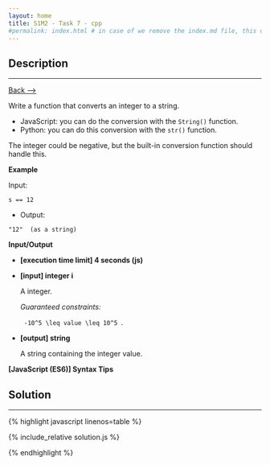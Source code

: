 ```yaml
---
layout: home
title: S1M2 - Task 7 - cpp
#permalink: index.html # in case of we remove the index.md file, this doc will be the index page
---
```


<div class="row">
<div class="columnStmt" markdown="1">

##  Description
------

[Back --> ](../README.md) 

Write a function that converts an integer to a string.

-   JavaScript: you can do the conversion with the `String()` function.
-   Python: you can do this conversion with the `str()` function.

The integer could be negative, but the built-in conversion function should handle this.

**Example**

Input:
```
s == 12
```
-   Output:
```
"12"  (as a string)
```

**Input/Output**

* **[execution time limit] 4 seconds (js)**

* **[input] integer i**

    A integer.

    *Guaranteed constraints:*

    <code type='math/tex'> -10^5 \leq value \leq 10^5 </code>.

* **[output] string**

    A string containing the integer value.

**[JavaScript (ES6)] Syntax Tips**

</div>
<div class="columnSol" markdown="1">

## Solution
------

{% highlight javascript linenos=table %}

{% include_relative solution.js %}

{% endhighlight %}

</div>
</div>